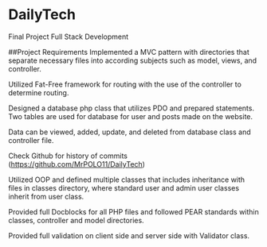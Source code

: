# DailyTech
Final Project Full Stack Development

##Project Requirements
Implemented a MVC pattern with directories 
that separate necessary files into according 
subjects such as model, views, and controller.

Utilized Fat-Free framework for routing with
the use of the controller to determine routing.

Designed a database php class that utilizes PDO
and prepared statements. Two tables are used for 
database for user and posts made on the website.

Data can be viewed, added, update, and deleted from
database class and controller file.

Check Github for history of commits
(https://github.com/MrPOLO11/DailyTech)

Utilized OOP and defined multiple classes that includes
inheritance with files in classes directory, where 
standard user and admin user classes inherit from 
user class.

Provided full Docblocks for all PHP files and followed
PEAR standards within classes, controller and model 
directories. 

Provided full validation on client side and server side
with Validator class.